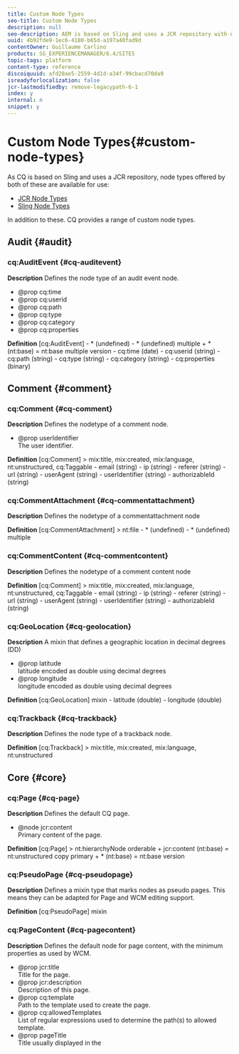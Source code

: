 ```yaml
---
title: Custom Node Types
seo-title: Custom Node Types
description: null
seo-description: AEM is based on Sling and uses a JCR repository with node types offered by both, but AEM also provides a range of custom node types
uuid: 4b92fde9-1ec6-4180-b65d-a197a40fad9d
contentOwner: Guillaume Carlino
products: SG_EXPERIENCEMANAGER/6.4/SITES
topic-tags: platform
content-type: reference
discoiquuid: afd28ae5-2559-4d1d-a34f-99cbacd70da9
isreadyforlocalization: false
jcr-lastmodifiedby: remove-legacypath-6-1
index: y
internal: n
snippet: y
---
```


# Custom Node Types{#custom-node-types}

As CQ is based on Sling and uses a JCR repository, node types offered by both of these are available for use:

* [JCR Node Types](http://www.day.com/specs/jcr/2.0/3_Repository_Model.html#NodeTypes)
* [Sling Node Types](https://cwiki.apache.org/confluence/display/SLING/Sling+Node+Types)

In addition to these. CQ provides a range of custom node types.

<!--
Comment Type: remark
Last Modified By: (aheimoz)
Last Modified Date: 2018-01-18T11:19:20.869-0500
<p>Taken from the CQ 5.3.0 branch (and compared with current versions):</p>
<ul>
<li>http://svn.day.com/view/svn/cq5/trunk/content/jcr_root/libs/.../*.cnd</li>
</ul>
<p>A tool to generate the docu automatically (isn't standard javadocs) would be good - but not all comments use the same formatting (and proof-reading is good too). Currently using awk and sed to extract relevant information.<br /> </p>
<p>Updates encountered for 5.4 are currently set as draft.<br /> </p>
<p>Need confirmation of status on some node types flagged as ToDo.<br /> </p>
-->

## Audit {#audit}

### cq:AuditEvent {#cq-auditevent}

**Description** Defines the node type of an audit event node.

* @prop cq:time
* @prop cq:userid
* @prop cq:path
* @prop cq:type
* @prop cq:category
* @prop cq:properties

<!--
Comment Type: remark
Last Modified By: (aheimoz)
Last Modified Date: 2018-01-18T11:19:20.963-0500
<p>Description needs more detail from RnD.<br /> </p>
-->

**Definition** [cq:AuditEvent] - &#42; (undefined) - &#42; (undefined) multiple + &#42; (nt:base) = nt:base multiple version - cq:time (date) - cq:userid (string) - cq:path (string) - cq:type (string) - cq:category (string) - cq:properties (binary)

<!--
Comment Type: draft

<h2>Calendar</h2>
-->

<!--
Comment Type: remark
Last Modified By: (ims-author-D9FB647253FD17BE0A4C98A6@AdobeID)
Last Modified Date: 2018-01-18T11:19:21.036-0500
<p>Calendar mixin as a marker for calendar subtrees.</p>
<p>Removed for <a href="https://jira.corp.adobe.com/browse/DOC-6415">DOC-6415</a></p>
<p>5.6.1 (1.3.12) and 6.0 (1.5.124) have<br /> /libs/social/calendar/nodestypes/calendar.cnd<br /> cq:Calendar<br /> cq:CalendarComponent<br /> cq:CalendarEvent<br /> cq:CalendarRecurrence<br /> cq:CalendarRecurrenceRule<br /> cq:CalendarTodo<br /> cq:Alarm<br /> cq:CalendarAttendee</p>
<p>6.1 GA (1.7.197) does not have calendar.cnd</p>
-->

## Comment {#comment}

<!--
Comment Type: remark
Last Modified By: (ims-author-D9FB647253FD17BE0A4C98A6@AdobeID)
Last Modified Date: 2018-01-18T11:19:21.082-0500
<p>UNSURE WHETHER THESE SHOULD BE UNDER<br /> develop/platform<br /> or<br /> develop/communities</p>
<p>Updating per AEM 6.1 FP2 (1.8.269) /libs/social/commons/nodetypes/</p>
<ul>
<li>comments.cnd
<ul>
<li>removed cq:Rating per <a href="https://jira.corp.adobe.com/browse/CQ-39458">CQ-39458</a></li>
</ul> </li>
<li>commentscontent.cnd</li>
<li>commentattachment.cnd</li>
<li>location.cnd</li>
</ul>
<p> </p>
-->

### cq:Comment {#cq-comment}

**Description** Defines the nodetype of a comment node.

* @prop userIdentifier  
  The user identifier.

**Definition** [cq:Comment] > mix:title, mix:created, mix:language, nt:unstructured, cq:Taggable - email (string) - ip (string) - referer (string) - url (string) - userAgent (string) - userIdentifier (string) - authorizableId (string)

### cq:CommentAttachment {#cq-commentattachment}

**Description** Defines the nodetype of a commentattachment node

**Definition** [cq:CommentAttachment] > nt:file - &#42; (undefined) - &#42; (undefined) multiple

### cq:CommentContent {#cq-commentcontent}

**Description** Defines the nodetype of a comment content node

**Definition** [cq:Comment] > mix:title, mix:created, mix:language, nt:unstructured, cq:Taggable - email (string) - ip (string) - referer (string) - url (string) - userAgent (string) - userIdentifier (string) - authorizableId (string)

### cq:GeoLocation {#cq-geolocation}

**Description** A mixin that defines a geographic location in decimal degrees (DD)

* @prop latitude  
  latitude encoded as double using decimal degrees
* @prop longitude  
  longitude encoded as double using decimal degrees

**Definition** [cq:GeoLocation] mixin - latitude (double) - longitude (double)

### cq:Trackback {#cq-trackback}

**Description** Defines the node type of a trackback node.

**Definition** [cq:Trackback] > mix:title, mix:created, mix:language, nt:unstructured

<!--
Comment Type: draft

<h2>Content Sync</h2>
-->

<!--
Comment Type: draft

<h3>cq:ContentSyncConfig</h3>
-->

<!--
Comment Type: draft

<p><strong>FOR CQ5.4</strong></p>
<p><strong>Description</strong></p>
<p></p>
<p>Defines a CQ Content Sync Configuration.</p>
<p></p>
<p><strong>Definition</strong></p>
<p></p>
<p>[cq:ContentSyncConfig] &gt; sling:Folder</p>
<p></p>
-->

<!--
Comment Type: draft

<h3>cq:ContentSyncHash</h3>
-->

<!--
Comment Type: draft

<p><strong>FOR CQ 5.4</strong></p>
<p><strong>Description</strong></p>
<p></p>
<p>Defines a mixin that adds a md5 hash.<br /> </p>
<ul>
<li>@prop md5<br /> MD5 hash as hex string.<br /> </li>
</ul>
<p></p>
<p><strong>Definition</strong></p>
<p></p>
<p>[cq:ContentSyncHash] mixin<br /> - md5 (string) copy</p>
<p></p>
-->

## Core {#core}

### cq:Page {#cq-page}

**Description** Defines the default CQ page.

* @node jcr:content  
  Primary content of the page.

**Definition** [cq:Page] > nt:hierarchyNode orderable + jcr:content (nt:base) = nt:unstructured copy primary + &#42; (nt:base) = nt:base version

### cq:PseudoPage {#cq-pseudopage}

**Description** Defines a mixin type that marks nodes as pseudo pages. This means they can be adapted for Page and WCM editing support.

**Definition** [cq:PseudoPage] mixin

### cq:PageContent {#cq-pagecontent}

**Description** Defines the default node for page content, with the minimum properties as used by WCM.

* @prop jcr:title  
  Title for the page.
* @prop jcr:description  
  Description of this page.
* @prop cq:template  
  Path to the template used to create the page.
* @prop cq:allowedTemplates  
  List of regular expressions used to determine the path(s) to allowed template.
* @prop pageTitle  
  Title usually displayed in the <title> tag.
* @prop navTitle  
  Title usually used in navigation.
* @prop hideInNav  
  Specifies whether the page should be hidden in the navigation.
* @prop onTime  
  Time when this page becomes valid.
* @prop offTime  
  Time when this page becomes invalid.
* @prop cq:lastModified  
  Date the page (or its paragraphs) was last modified.
* @prop cq:lastModifiedBy  
  Last user to change the page (or its paragraphs).
* @prop jcr:language  
  The language of page content.

>[!NOTE]
>
>It is not compulsory for page content to use this type.

**Definition** [cq:PageContent] > nt:unstructured, mix:title, mix:created, cq:OwnerTaggable, sling:VanityPath, cq:ReplicationStatus, sling:Resource orderable - cq:template (string) - cq:allowedTemplates (string) multiple - pageTitle (string) - navTitle (string) - hideInNav (boolean) - onTime (date) - offTime (date) - cq:lastModified (date) - cq:lastModifiedBy (string) - cq:designPath (string) - jcr:language (string)

### cq:Template {#cq-template}

**Description** Defines a CQ template.

* @node jcr:content  
  Default content for new pages.
* @node icon.png  
  A file that holds a characteristic icon.
* @node thumbnail.png  
  A file that holds a characteristic thumbnail image.
* @node workflows  
  Auto assign workflow configuration. The configuration will follow the structure below:  
  + workflows  
  + name1  
  - cq:path  
  - cq:workflowName

* @prop allowedParents  
  Regular expression patterns to determine the path(s) to templates allowed as parent templates.
* @prop allowedChildren  
  Regular expression patterns to determine the path(s) to templates allowed as child templates.
* @prop ranking  
  Position within the list of templates in the create page dialog.

**Definition** [cq:Template] > nt:hierarchyNode, mix:title - &#42; (undefined) - &#42; (undefined) multiple + &#42; (nt:base) = nt:base multiple version + jcr:content (nt:base) copy + icon.png (nt:file) copy + thumbnail.png (nt:file) copy + workflows (nt:base) copy - allowedParents (string) multiple - allowedChildren (string) multiple - ranking (long)

### cq:Component {#cq-component}

**Description** Defines a CQ component.

* @prop jcr:title   
  Title for the component.
* @prop jcr:description   
  Description of the component.
* @node dialog   
  Primary dialog.
* @prop dialogPath  
  Primary dialog path (alternative to dialog).
* @node design_dialog   
  Design dialog.
* @prop cq:cellName   
  Name of the design cell.
* @prop cq:isContainer   
  Indicates whether this is a container component. This forces the cell names of child components to be used instead of path names. For example, the `parsys` is a container component. If this value is not defined, the check is made based on the existence of a `cq:childEditConfig`.

* @prop cq:noDecoration   
  If true, no decoration `div` tags are drawn when including this component.

* @node cq:editConfig   
  The configuration that defines the parameters for the edit bar.
* @node cq:childEditConfig  
  The edit configuration that is inherited by child components.
* @node cq:htmlTag   
  Defines additional tag attributes that are added to the "surrounding" `div` tag when the component is included.

* @node icon.png   
  A file that holds a characteristic icon.
* @node thumbnail.png   
  A file that holds a characteristic thumbnail image.
* @prop allowedParents   
  Regular expression patterns to determine the path(s) of components that are allowed as parent components.
* @prop allowedChildren  
  Regular expression patterns to determine the path(s) of components that are allowed as child components.
* @node virtual   
  Contains subnodes that reflect virtual components used for the component drag and drop.
* @prop componentGroup  
  Name of the component group, used for the component drag and drop.
* @node cq:infoProviders   
  Contains subnodes, each of which has a property `className` that refers to a `PageInfoProvider`.

**Definition** [cq:Component] > nt:folder, mix:title, sling:ResourceSuperType - &#42; (undefined) - &#42; (undefined) multiple + &#42; (nt:base) = nt:base multiple version + dialog (nt:base) = nt:unstructured copy - dialogPath (string) + design_dialog (nt:base) = nt:unstructured copy - cq:cellName (string) - cq:isContainer (boolean) - cq:noDecoration (boolean) + cq:editConfig (cq:EditConfig) = cq:EditConfig copy + cq:childEditConfig (cq:EditConfig) = cq:EditConfig copy + cq:htmlTag (nt:base) = nt:unstructured copy + icon.png (nt:file) copy + thumbnail.png (nt:file) copy - allowedParents (string) multiple - allowedChildren (string) multiple + virtual (nt:base) = sling:Folder copy - componentGroup (string) + cq:infoProviders (nt:base) = nt:unstructured copy

### cq:ComponentMixin {#cq-componentmixin}

**Description** Defines a CQ Component as mixin type.

**Definition** [cq:ComponentMixin] > cq:Component mixin

### cq:EditConfig {#cq-editconfig}

**Description** Defines the configuration for the "editbar".

* @prop cq:dialogMode  
  Mode of the dialog:

    * `floating` - for a normal, floating dialog
    * `inline` - inline editing
    * `auto` - automatic detection (depending on available space)

* @node cq:inplaceEditing   
  Inplace editing configuration for this component.
* @prop cq:layout   
  Layout of the edit bar:

    * `editbar` - edit bar
    * `rollover` - roll over frame
    * `auto` - automatic detection

* @node cq:formParameters   
  Additional parameters to add to the dialog form.
* @prop cq:actions   
  List of actions (edit bar buttons, or menu items).
* @node cq:actionConfigs   
  Widget configurations for edit bar or menu items.
* @prop cq:emptyText   
  Text to be displayed if no visual content is present.
* @node cq:dropTargets   
  Collection of `{@link cq:DropTargetConfig}` nodes.

**Definition** [cq:EditConfig] > nt:unstructured, nt:hierarchyNode orderable - cq:dialogMode (string) < 'auto', 'floating', 'inline' - cq:layout (string) < 'editbar', 'rollover', 'auto' + cq:formParameters (nt:base) = nt:unstructured - cq:actions (string) multiple + cq:actionConfigs (nt:base) = nt:unstructured - cq:emptyText (string) + cq:dropTargets (nt:base) = nt:unstructured + cq:listeners (nt:base) = cq:EditListenersConfig

<!--
Comment Type: draft

<p><strong>For CQ5.4</strong></p>
<p> after dialogMode:</p>
<p> + cq:inplaceEditing (cq:InplaceEditingConfig) = cq:InplaceEditingConfig<br /> </p>
-->

### cq:DropTargetConfig {#cq-droptargetconfig}

**Description** Configures one drop target of a component. The name of the this node will be used as an ID for drag and drop.

* @prop accept   
  List of mime types accepted by this drop target; e.g. `["image/*"]`

* @prop groups   
  List of drag and drop groups that accept a source.
* @prop propertyName   
  Name of the property used to store the reference.

**Definition** [cq:DropTargetConfig] > nt:unstructured orderable - accept (string) multiple - groups (string) multiple - propertyName (string) + parameters (nt:base) = nt:unstructured

<!--
Comment Type: draft

<h3>cq:InplaceEditingConfig</h3>
-->

<!--
Comment Type: draft

<p><strong>For CQ 5.4</strong></p>
<p><strong>Description</strong></p>
<p></p>
<p>Configures inplace editing of a component.</p>
<ul>
<li>@prop active<br /> True to activate inplace editing for the component.</li>
<li>@prop editorType<br /> ID of the inplace editor to be used.</li>
<li>@prop configPath<br /> Path to the configuration of the editor (optional).</li>
<li>@node config<br /> Configuration of the editor (used if no configPath is specified; optional).<br /> </li>
</ul>
<p></p>
<p><strong>Definition</strong></p>
<p><span class="code">[cq:InplaceEditingConfig] &gt; nt:unstructured<br /> - active (boolean)<br /> - editorType (string)<br /> - configPath (string)<br /> + config (nt:unstructured) = nt:unstructured</span></p>
-->

### cq:VirtualComponent {#cq-virtualcomponent}

**Description** Defines a virtual CQ component. These are currently used only for the new component drag and drop wizard.

* @prop jcr:title   
  Title of this component.
* @prop jcr:description   
  Description of this component.
* @node cq:editConfig   
  Edit configuration that defines the parameters for the edit bar.
* @node cq:childEditConfig   
  Edit configuration that is inherited by child components.
* @node icon.png  
  A file that holds a characteristic icon.
* @node thumbnail.png   
  A file that holds a characteristic thumbnail image.
* @prop allowedParents   
  Regular expression patterns to determine path(s) of components that are allowed as parent components.
* @prop allowedChildren  
  Regular expression patterns to determine path(s) of components that are allowed as child components.
* @prop componentGroup   
  Name of the component group for the component drag and drop.

**Definition** [cq:VirtualComponent] > nt:folder, mix:title - &#42; (undefined) - &#42; (undefined) multiple + &#42; (nt:base) = nt:base multiple version + cq:editConfig (cq:EditConfig) = cq:EditConfig copy + icon.png (nt:file) copy + thumbnail.png (nt:file) copy - allowedParents (string) multiple - allowedChildren (string) multiple - componentGroup (string)

### cq:EditListenersConfig {#cq-editlistenersconfig}

**Description** Defines the (client side) listeners to be executed on an edit event. The values must either reference a valid client side listener function or contain a predefined shortcut:

* REFRESH_PAGE
* REFRESH_SELF
* REFRESH_PARENT

* @prop aftercreate   
  Fires after a component has been created.
* @prop afteredit   
  Fires after a component has been edited (modified).
* @prop afterdelete   
  Fires after a component has been deleted.
* @prop afterinsert   
  Fires after a component has been added to this container.
* @prop afterremove   
  Fires after a component has been removed from this container.
* @prop aftermove   
  Fires after components have been moved in this container.

**Definition** [cq:EditListenersConfig] - &#42; (undefined) - &#42; (undefined) multiple + &#42; (nt:base) = nt:base multiple version - aftercreate (string) - afteredit (string) - afterdelete (string) - afterinsert (string) - afterremove (string) - aftermove (string)

## DAM {#dam}

### dam:AssetContent {#dam-assetcontent}

**Description** Content of a DAM asset.

<!--
Comment Type: remark
Last Modified By: (aheimoz)
Last Modified Date: 2018-01-18T11:19:22.647-0500
<p>Need definition from RnD.<br /> </p>
-->

**Definition** [dam:AssetContent] > nt:unstructured + metadata (nt:unstructured) + renditions (nt:folder)

### dam:Asset {#dam-asset}

**Description** DAM asset.

<!--
Comment Type: remark
Last Modified By: (aheimoz)
Last Modified Date: 2018-01-18T11:19:22.743-0500
<p>Need definition from RnD.<br /> </p>
-->

**Definition** [dam:Asset] > nt:hierarchyNode + jcr:content (dam:AssetContent) = dam:AssetContent copy primary + &#42; (nt:base) = nt:base version

### dam:Thumbnail {#dam-thumbnail}

**Description** Thumbnail to represent a DAM asset.

<!--
Comment Type: remark
Last Modified By: (aheimoz)
Last Modified Date: 2018-01-18T11:19:22.835-0500
<p>Need definition from RnD.<br /> </p>
-->

**Definition** [dam:Thumbnails] mixin + dam:thumbnails (nt:folder)

## Delivery Container List {#delivery-container-list}

### cq:containerList {#cq-containerlist}

**Description** Container List.

<!--
Comment Type: remark
Last Modified By: (aheimoz)
Last Modified Date: 2018-01-18T11:19:22.958-0500
<p>Need definition from RnD.<br /> </p>
-->

**Definition** [cq:containerList] mixin

## Delivery Page {#delivery-page}

### cq:Cq4PageAttributes {#cq-cq-pageattributes}

**Description** cq:attributes is the node type for the ContentBus version tags. This node only has a series of properties; of which three are predefined "created", "csd", and "timestampe".

* @prop created (long) mandatory copy  
  Timestamp of creation of the version information, generally the time of checkin of the previous version or time of page creation.
* @prop csd (string) mandatory copy  
  csd standard attribute, copy of the cq:csd property of the page node
* @prop timestampe (long) mandatory copy  
  Timestamp of last version modification, generally checkin time.
* @prop &#42; (string) copy  
  Additional attributes, versioned with the parent node.

**Definition** [cq:Cq4PageAttributes] > nt:base - created (long) mandatory copy - csd (string) mandatory copy - timestampe (long) mandatory copy - &#42; (string) copy

### cq:Cq4ContentPage {#cq-cq-contentpage}

**Description** The node type cq:contentPage contains the property and child node definitions for ContentBus content pages. Only when this mixin type is added to a node of type "cq:page", a node becomes a ContentBus content page.

The items in a "cq:Cq4ContentPage" are:

* @prop cq:csd  
  The ContentBus CSD of the page.
* @node cq:content  
  The content of the page. This child node does not exist if the page node is in state "Existing without content" or "Deleted".
* @node cq:attributes  
  The list of page attributes, which were formerly known as version tags. This node is mandatory for the cq:contentPage type. The attrbutes node is versioned, when the page is node is versioned.

**Definition** [cq:Cq4ContentPage] - cq:csd (string) mandatory copy + cq:attributes (cq:Cq4PageAttributes)

## Importer {#importer}

### cq:PollConfig {#cq-pollconfig}

**Description** Poll configuration.

* @prop source (String) mandatory  
  Data source URI, this is required and must not be empty
* @prop target (String)  
  The target location where data retrieved from the data source is stored. This is optional and defaults to the cq:PollConfig node.
* @prop interval (Long)  
  The interval in seconds at which to poll for new or updated data from the data source. This is optional and defaults to 30 Minutes (1800 seconds).  

* [Creating Custom Data Importer Services for Adobe Experience Manager](/content/help/en/experience-manager/using/polling)

**Definition** [cq:PollConfig] mixin - source (String) mandatory - target (String) - interval (Long)

### cq:PollConfigFolder {#cq-pollconfigfolder}

**Description** Convenience primary node type to easily create poll configuration nodes.

**Definition** [cq:PollConfigFolder] > sling:Folder, cq:PollConfig

## Location {#location}

### cq:GeoLocation {#cq-geolocation-1}

**Description** A mixin that defines a geographic location in decimal degrees (DD).

* @prop latitude   
  Latitude encoded as double using decimal degrees.
* @prop longitude   
  Longitude encoded as double using decimal degrees.

**Definition** [cq:GeoLocation] mixin - latitude (double) - longitude (double)

## Mailer {#mailer}

### cq:mailerMessage {#cq-mailermessage}

**Description** MailerService nodetypes. The mailer uses nodes having this mixin as root nodes of message definitions.

**Definition** [cq:mailerMessage] mixin - messageStatus (string) = 'new' mandatory autocreated

## MSM {#msm}

### cq:LiveRelationship {#cq-liverelationship}

**Description** Defines a LiveRelationship mixin. A master node and a slave node can be virtually linked through a LiveRelationship.

**Definition** [cq:LiveRelationship] mixin - cq:lastRolledout (date) - cq:lastRolledoutBy (string) - cq:sourceUUID (string)

<!--
Comment Type: remark
Last Modified By: (aheimoz)
Last Modified Date: 2018-01-18T11:19:23.597-0500
<p>remove sourceUUID for CQ 5.4<br /> </p>
-->

### cq:LiveSync {#cq-livesync}

**Description** Defines a LiveSync mixin. If a node is involved in a LiveRelationship with a master node as a slave, it is marked a LiveSync.

* @prop cq:master   
  Path of the master node of the LiveRelationship.
* @prop cq:isDeep   
  Defines if the relationship is available for children.
* @prop cq:syncTrigger   
  Defines when is triggered the sync.
* @node &#42; LiveSyncAction   
  Actions to perform on sync

**Definition** [cq:LiveSync] > cq:LiveRelationship mixin orderable + &#42; (cq:LiveSyncAction) = cq:LiveSyncAction + cq:LiveSyncConfig (nt:base) = cq:LiveSyncConfig

### cq:LiveSyncCancelled {#cq-livesynccancelled}

**Description** Defines a LiveSyncCancelled mixin. Cancel the LiveSync behavior of a slave node which may be involded in a LiveRelationship owing to one of its parents.

* @prop cq:isCancelledForChildren   
  Defines whether a LiveSync is cancelled; also for children.

**Definition** [cq:LiveSyncCancelled] > cq:LiveRelationship mixin - cq:isCancelledForChildren (boolean)

### cq:LiveSyncAction {#cq-livesyncaction}

**Description** Defines a LiveSyncAction attached to a LiveSync.

* @prop name   
  Action name.
* @prop value   
  Action value.

**Definition** [cq:LiveSyncAction] > nt:unstructured

### cq:LiveSyncConfig {#cq-livesyncconfig}

**Description** Live Sync configuration.

<!--
Comment Type: remark
Last Modified By: (aheimoz)
Last Modified Date: 2018-01-18T11:19:24.024-0500
<p>Need definition from RnD.<br /> </p>
-->

**Definition** [cq:LiveSyncConfig] - cq:master (string) mandatory - cq:isDeep (boolean) - cq:trigger (string) /&#42;&#42; deprecated &#42;&#42;/

For CQ 5.4 add to the end of list:

`- cq:rolloutConfigs (string) multiple deprecated **/`

### cq:BlueprintAction {#cq-blueprintaction}

**Description** Blueprint action.

<!--
Comment Type: remark
Last Modified By: (aheimoz)
Last Modified Date: 2018-01-18T11:19:24.135-0500
<p>Need definition from RnD.<br /> </p>
-->

**Definition** [cq:BlueprintAction] > nt:unstructured

<!--
Comment Type: draft

<h3>cq:BlueprintSyncConfig</h3>
-->

<!--
Comment Type: draft

<p><strong>FOR CQ 5.4</strong></p>
<p><strong>Description</strong></p>
<p></p>
<p>Blueprint Sync configuration.<br /> </p>
<p></p>
<p></p>
<p><strong>Remark</strong> by Alison Heimoz (aheimoz) on Fri, 8 Oct 2010, 00:29:38 EDT<br /> </p>
<p>Need definition from RnD.<br /> </p>
<p></p>
<p></p>
<p><strong>Definition</strong></p>
<p></p>
<p>[cq:BlueprintSyncConfig] &gt; nt:unstructured<br /> - cq:rolloutConfigs (string) multiple</p>
<p></p>
-->

## Platform {#platform}

### cq:Console {#cq-console}

**Description** Defines the nodetype of a console node.

**Definition** [cq:Console] > sling:VanityPath, mix:title mixin

## Replication {#replication}

### cq:ReplicationStatus {#cq-replicationstatus}

**Description** Defines replication status information mixin.

* @prop cq:lastPublished   
  The date the page was last published (not used anymore).
* @prop cq:lastPublishedBy   
  The user who published the page last (not used anymore).
* @prop cq:lastReplicated   
  The date the page was last replicated.
* @prop cq:lastReplicatedBy   
  The user that replicated the page last.
* @prop cq:lastReplicationAction   
  The replication action: activate or deactivate.
* @prop cq:lastReplicationStatus   
  The replication status (not used anymore).

**Definition** [cq:ReplicationStatus] mixin - cq:lastPublished (date) ignore - cq:lastPublishedBy (string) ignore - cq:lastReplicated (date) ignore - cq:lastReplicatedBy (string) ignore - cq:lastReplicationAction (string) ignore - cq:lastReplicationStatus (string) ignore

## Security {#security}

### cq:ApplicationPrivilege {#cq-applicationprivilege}

**Description** Defines an application privilege.

**Definition** [cq:ApplicationPrivilege] mixin

### cq:PrivilegeAcl {#cq-privilegeacl}

**Description** Defines an application privilege ACL.

* @prop cq:isPathDependent
* @node &#42; ACEs

<!--
Comment Type: remark
Last Modified By: (aheimoz)
Last Modified Date: 2018-01-18T11:19:24.599-0500
<p>Need more detailed definition from RnD.<br /> </p>
-->

**Definition** [cq:PrivilegeAcl] > cq:ApplicationPrivilege mixin orderable - cq:isPathDependent (boolean) + &#42; (cq:PrivilegeAce) = cq:PrivilegeAce

### cq:PrivilegeAce {#cq-privilegeace}

**Description** Defines an application privilege ACE.

* @prop path
* @prop deny

<!--
Comment Type: remark
Last Modified By: (aheimoz)
Last Modified Date: 2018-01-18T11:19:24.689-0500
<p>Need more detailed definition from RnD.<br /> </p>
-->

**Definition** [cq:PrivilegeAce] - path mandatory - deny (boolean)

### cq:ApplicationPrivilege {#cq-applicationprivilege-1}

**Description** Defines an application privilege.

**Definition** [cq:ApplicationPrivilege] mixin

### cq:PrivilegeAcl {#cq-privilegeacl-1}

**Description** Defines an application privilege ACL.

* @prop cq:isPathDependent
* @node &#42; ACEs

<!--
Comment Type: remark
Last Modified By: (aheimoz)
Last Modified Date: 2018-01-18T11:19:24.862-0500
<p>Need more detailed definition from RnD.<br /> </p>
-->

**Definition** [cq:PrivilegeAcl] > cq:ApplicationPrivilege mixin orderable - cq:isPathDependent (boolean) + &#42; (cq:PrivilegeAce) = cq:PrivilegeAce

### cq:PrivilegeAce {#cq-privilegeace-1}

**Description** Defines an application privilege ACE.

* @prop path
* @prop deny

**Definition** [cq:PrivilegeAce] - path mandatory - deny (boolean)

## Site Importer {#site-importer}

### cq:ComponentExtractorSource {#cq-componentextractorsource}

**Description** Defines a mixin type that marks files that can be opened with component extractor.

**Definition** [cq:ComponentExtractorSource] mixin

## Tagging {#tagging}

### cq:Tag {#cq-tag}

**Description** Defines a single tag, but can also contain tags, thus creating a taxonomy

**Definition** [cq:Tag] > nt:base, mix:title - sling:resourceType (String) - &#42; (undefined) multiple - &#42; (undefined) + &#42; (nt:base) = cq:Tag version

### cq:Taggable {#cq-taggable}

**Description** Abstract base mixin for taggable content.

* @node cq:tags

**Definition** [cq:Taggable] - cq:tags (string) multiple

### cq:OwnerTaggable {#cq-ownertaggable}

**Description** Only authors/owners are allowed to tag the content (moderated/administered tagging).

**Definition** [cq:OwnerTaggable] > cq:Taggable

### cq:UserTaggable (ToDo) {#cq-usertaggable-todo}

<!--
Comment Type: remark
Last Modified By: (aheimoz)
Last Modified Date: 2018-01-18T11:19:25.480-0500
<p>is this active or todo for 5.3?<br /> </p>
-->

**Description** Any user/public website can tag the content (Web2.0 style), used inside cq:userContent.

**Definition** [cq:UserTaggable] > cq:Taggable mixin

### cq:AllowsUserContent {#cq-allowsusercontent}

<!--
Comment Type: remark
Last Modified By: (aheimoz)
Last Modified Date: 2018-01-18T11:19:25.586-0500
<p>is this active or todo for 5.3?<br /> </p>
-->

**Description** Adds a cq:userContent subnode that can be modified by users; each user will have their own cq:userContent/<userid> subnode, that typically has the mixin cq:UserTaggable.

**Definition** [cq:AllowsUserContent] mixin + cq:userContent (nt:unstructured)

`TODO: extended variant, more explicitly defining the cq:userContent tree`

`[cq:AllowsUserContent]  
mixin  
+ cq:userContent (cq:UserContent)`

`` ``

<!--
Comment Type: remark
Last Modified By: (aheimoz)
Last Modified Date: 2018-01-18T11:19:25.655-0500
<p>ToDo by when? Leave in or remove from here.<br /> </p>
-->

### cq:UserContent {#cq-usercontent}

<!--
Comment Type: remark
Last Modified By: (aheimoz)
Last Modified Date: 2018-01-18T11:19:25.700-0500
<p>is this active or todo for 5.3?<br /> </p>
-->

**Description** Can be modified by users.

**Definition** [cq:UserContent] > nt:unstructured // userids + &#42; (cq:UserData) // other content + &#42; (nt:base)

### cq:UserData {#cq-userdata}

**Description** User data.

<!--
Comment Type: remark
Last Modified By: (aheimoz)
Last Modified Date: 2018-01-18T11:19:25.818-0500
<p>is this active or todo for 5.3?<br /> </p>
-->

**Definition** [cq:UserData] > nt:unstructured, cq:UserTaggable

## Widgets {#widgets}

### cq:ClientLibraryFolder {#cq-clientlibraryfolder}

**Description** Client library folder.

**Definition** [cq:ClientLibraryFolder] > sling:Folder - categories (string) multiple - dependencies (string) multiple

### cq:Widget {#cq-widget}

**Description** Widget.

<!--
Comment Type: remark
Last Modified By: (aheimoz)
Last Modified Date: 2018-01-18T11:19:26.003-0500
<p>Need definition from RnD.<br /> </p>
-->

**Definition** [cq:Widget] > nt:unstructured orderable - xtype (string) - name (string) - title (string) + items (nt:base) = cq:WidgetCollection copy

### cq:WidgetCollection {#cq-widgetcollection}

**Description** Widget collection.

<!--
Comment Type: remark
Last Modified By: (aheimoz)
Last Modified Date: 2018-01-18T11:19:26.095-0500
<p>Need definition from RnD.<br /> </p>
-->

**Definition** [cq:WidgetCollection] > nt:unstructured orderable + &#42; (cq:Widget) = cq:Widget copy

### cq:Dialog {#cq-dialog}

**Description** Dialog.

<!--
Comment Type: remark
Last Modified By: (aheimoz)
Last Modified Date: 2018-01-18T11:19:26.187-0500
<p>Need definition from RnD.<br /> </p>
-->

**Definition** [cq:Dialog] > cq:Widget orderable

### cq:Panel {#cq-panel}

**Description** Panel.

<!--
Comment Type: remark
Last Modified By: (aheimoz)
Last Modified Date: 2018-01-18T11:19:26.297-0500
<p>Need definition from RnD.<br /> </p>
-->

**Definition** [cq:Panel] > cq:Widget orderable

### cq:TabPanel {#cq-tabpanel}

**Description** Tab panel.

<!--
Comment Type: remark
Last Modified By: (aheimoz)
Last Modified Date: 2018-01-18T11:19:26.407-0500
<p>Need definition from RnD.<br /> </p>
-->

**Definition** [cq:TabPanel] > cq:Panel orderable - activeTab (long)

### cq:Field {#cq-field}

**Description** Field.

<!--
Comment Type: remark
Last Modified By: (aheimoz)
Last Modified Date: 2018-01-18T11:19:26.554-0500
<p>Need definition from RnD.<br /> </p>
-->

**Definition** [cq:Field] > cq:Widget orderable - fieldLabel (string) - value (string) - ignoreData (boolean)

## Wiki {#wiki}

### wiki:Topic {#wiki-topic}

**Description** Wiki topic.

<!--
Comment Type: remark
Last Modified By: (aheimoz)
Last Modified Date: 2018-01-18T11:19:26.694-0500
<p>Need definition from RnD.<br /> </p>
-->

**Definition** [wiki:Topic] > nt:unstructured, nt:hierarchyNode, mix:versionable, mix:lockable + &#42; (wiki:Topic) version + wiki:attachments (nt:folder) = nt:folder version + wiki:properties (wiki:Properties) = wiki:Properties copy - wiki:text (string) mandatory primary - wiki:lastModified (date) mandatory - wiki:lastModifiedBy (string) mandatory - wiki:topicName - wiki:topicTitle - wiki:lockedBy - wiki:logMessage (string) - wiki:quietSave (boolean)

### wiki:User {#wiki-user}

**Description** Wiki user.

<!--
Comment Type: remark
Last Modified By: (aheimoz)
Last Modified Date: 2018-01-18T11:19:26.799-0500
<p>Need definition from RnD.<br /> </p>
-->

**Definition** [wiki:User] mixin - wiki:subscriptions (string) multiple

### wiki:Properties {#wiki-properties}

**Description** Wiki properties.

<!--
Comment Type: remark
Last Modified By: (aheimoz)
Last Modified Date: 2018-01-18T11:19:26.910-0500
<p>Need definition from RnD.<br /> </p>
-->

**Definition** [wiki:Properties] - wiki:isGlobal (boolean) - &#42; (undefined)

## Workflow {#workflow}

### cq:Workflow {#cq-workflow}

**Description** Represents a workflow instance.

**Definition** [cq:Workflow] > nt:base, mix:referenceable - modelId (String) - modelVersion (String) - startTime (Date) - endTime (Date) - initiator (String) - &#42; (undefined) - &#42; (undefined) multiple - sling:resourceType (String) = "cq/workflow/components/instance" mandatory autocreated + workflowStack (nt:unstructured) + wait (nt:unstructured) + orTab (nt:unstructured) + data (cq:WorkflowData) + history (nt:unstructured) + metaData (nt:unstructured) + workItems (nt:unstructured)

### cq:WorkItem {#cq-workitem}

**Description** Work item.

<!--
Comment Type: remark
Last Modified By: (aheimoz)
Last Modified Date: 2018-01-18T11:19:27.174-0500
<p>Need definition from RnD.<br /> </p>
-->

**Definition** [cq:WorkItem] - assignee (String) - workflowId (String) - nodeId (String) - startTime (Date) - endTime (Date) - dueTime (Date) - sling:resourceType (String) = "cq/workflow/components/workitem" mandatory autocreated + metaData (nt:unstructured)

### cq:Payload {#cq-payload}

**Description** Payload.

<!--
Comment Type: remark
Last Modified By: (aheimoz)
Last Modified Date: 2018-01-18T11:19:27.278-0500
<p>Need definition from RnD.<br /> </p>
-->

**Definition** [cq:Payload] - path (Path) - uuid (String) - jcr:url (String) - binary (Binary) - javaObject (String) - &#42; (undefined) - &#42; (undefined) multiple

### cq:WorkflowData {#cq-workflowdata}

**Description** Workflow data.

<!--
Comment Type: remark
Last Modified By: (aheimoz)
Last Modified Date: 2018-01-18T11:19:27.377-0500
<p>Need definition from RnD.<br /> </p>
-->

**Definition** [cq:WorkflowData] - &#42; (undefined) - &#42; (undefined) multiple + payload (cq:Payload) + metaData (nt:unstructured) copy

### cq:WorkflowModel {#cq-workflowmodel}

**Description** Auto assign workflow configuration. The configuration will follow this structure below: workflows + name1 - cq:path - cq:workflowName + workflows (nt:base)

**Definition** [cq:WorkflowModel] > nt:base, mix:versionable orderable - title (String) - description (String) - sling:resourceType (String) = "cq/workflow/components/model" mandatory autocreated + nodes (nt:unstructured) copy + transitions (nt:unstructured) copy + metaData (nt:unstructured) copy

### cq:WorkflowNode {#cq-workflownode}

**Description** Workflow node.

<!--
Comment Type: remark
Last Modified By: (aheimoz)
Last Modified Date: 2018-01-18T11:19:27.564-0500
<p>Need definition from RnD.<br /> </p>
-->

**Definition** [cq:WorkflowNode] orderable - title (String) - description (String) - maxIdleTime (long) - type (String) - &#42; (undefined) - &#42; (undefined) multiple + metaData (nt:unstructured) copy + timeoutConfiguration (nt:unstructured) copy

### cq:WorkflowTransition {#cq-workflowtransition}

**Description** Workflow transition.

<!--
Comment Type: remark
Last Modified By: (aheimoz)
Last Modified Date: 2018-01-18T11:19:27.654-0500
<p>Need definition from RnD.<br /> </p>
-->

**Definition** [cq:WorkflowTransition] orderable - from (String) - to (String) - rule (String) + metaData (nt:unstructured) copy

### cq:OrTab {#cq-ortab}

**Description** Or tab.

<!--
Comment Type: remark
Last Modified By: (aheimoz)
Last Modified Date: 2018-01-18T11:19:27.745-0500
<p>Need definition from RnD.<br /> </p>
-->

**Definition** [cq:OrTab] - workflowId (String) // not compulsory as this node will already be attached to the workflow node - nodeId (String)

### cq:Wait {#cq-wait}

**Description** Wait.

<!--
Comment Type: remark
Last Modified By: (aheimoz)
Last Modified Date: 2018-01-18T11:19:27.835-0500
<p>Need definition from RnD.<br /> </p>
-->

**Definition** [cq:Wait] - workflowId (String) // not compulsory as this node will be already attached to the workflow node - destNodeId (String) - fromNodeId (String)

### cq:WorkflowStack {#cq-workflowstack}

**Description** Workflow stack.

<!--
Comment Type: remark
Last Modified By: (aheimoz)
Last Modified Date: 2018-01-18T11:19:27.926-0500
<p>Need definition from RnD.<br /> </p>
-->

**Definition** [cq:WorkflowStack] - containeeInstanceId (String) - parentInstanceId (String) - nodeId (String)

### cq:ProcessStack {#cq-processstack}

**Description** Process stack.

<!--
Comment Type: remark
Last Modified By: (aheimoz)
Last Modified Date: 2018-01-18T11:19:28.015-0500
<p>Need definition from RnD.<br /> </p>
-->

**Definition** [cq:ProcessStack] - workflowId (String) // not compulsory as this node will be already attached to the workflow node - containerWorkflowModelId (String) - containerWorkflowNodeId - containerWorkflowEndNodeId // still needed (if name already defines that id)

### cq:WorkflowLauncher {#cq-workflowlauncher}

**Description** Workflow launcher.

<!--
Comment Type: remark
Last Modified By: (aheimoz)
Last Modified Date: 2018-01-18T11:19:28.107-0500
<p>Need definition from RnD.<br /> </p>
-->

**Definition** [cq:WorkflowLauncher] - nodetype (String) - glob (String) - eventType (Long) - description (String) - condition (String) - workflow (String) - &#42; (undefined) - &#42; (undefined) multiple
